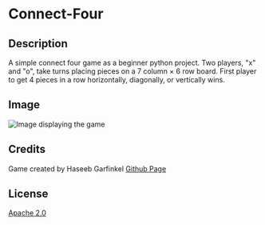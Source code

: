 # Connect-Four
## Description
A simple connect four game as a beginner python project. Two players, "x" and "o", take turns placing pieces on a 7 column × 6 row board. First player to get 4 pieces in a row horizontally, diagonally, or vertically wins.
## Image
![Image displaying the game](https://user-images.githubusercontent.com/102618747/163740203-7671b83f-c2a5-4d90-a717-aa2ad349beb6.png)
## Credits
Game created by Haseeb Garfinkel
[Github Page](https://github.com/HaseebGarfinkel)
## License
[Apache 2.0](https://github.com/HaseebGarfinkel/Connect-Four/blob/main/LICENSE)
